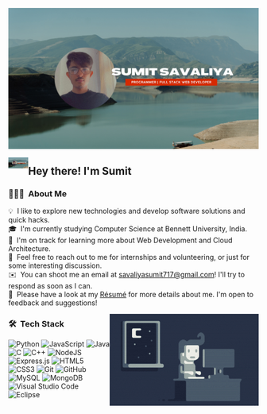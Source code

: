 ![Sumit Savaliya](https://github.com/sumitx28/sumitx28/blob/4688e91fa8afdbc524f715d91058cbf8d88f5f53/Header.png)

<img alt="Night Coding" src="./Header.png" width='40' align="left"/><h2>Hey there! I'm Sumit</h2>

### 👨🏻‍💻 &nbsp;About Me

💡 &nbsp;I like to explore new technologies and develop software solutions and quick hacks.\
🎓 &nbsp;I'm currently studying Computer Science at Bennett University, India.\
🌱 &nbsp;I'm on track for learning more about Web Development and Cloud Architecture.\
💬 &nbsp;Feel free to reach out to me for internships and volunteering, or just for some interesting discussion.\
✉️ &nbsp;You can shoot me an email at savaliyasumit717@gmail.com! I'll try to respond as soon as I can.\
📄 &nbsp;Please have a look at my [Résumé](https://drive.google.com/file/d/1DEHP9bnV_4S2ncy2P5vYLcUZYA6hUmto/view?usp=sharing) for more details about me. I'm open to feedback and suggestions!

<img alt="Night Coding" src="https://github.com/sumitx28/sumitx28/blob/128bcc7db4230ef585c616f829f26c999d73386a/Night-Coding.gif" align="right"/>

### 🛠 &nbsp;Tech Stack

![Python](https://img.shields.io/badge/python-3670A0?style=for-the-badge&logo=python&logoColor=ffdd54)
![JavaScript](https://img.shields.io/badge/javascript-%23323330.svg?style=for-the-badge&logo=javascript&logoColor=%23F7DF1E)
![Java](https://img.shields.io/badge/java-%23ED8B00.svg?style=for-the-badge&logo=java&logoColor=white)
![C](https://img.shields.io/badge/c-%2300599C.svg?style=for-the-badge&logo=c&logoColor=white)
![C++](https://img.shields.io/badge/c++-%2300599C.svg?style=for-the-badge&logo=c%2B%2B&logoColor=white)
![NodeJS](https://img.shields.io/badge/node.js-6DA55F?style=for-the-badge&logo=node.js&logoColor=white)
![Express.js](https://img.shields.io/badge/express.js-%23404d59.svg?style=for-the-badge&logo=express&logoColor=%2361DAFB)
![HTML5](https://img.shields.io/badge/html5-%23E34F26.svg?style=for-the-badge&logo=html5&logoColor=white)
![CSS3](https://img.shields.io/badge/css3-%231572B6.svg?style=for-the-badge&logo=css3&logoColor=white)
![Git](https://img.shields.io/badge/git-%23F05033.svg?style=for-the-badge&logo=git&logoColor=white)
![GitHub](https://img.shields.io/badge/github-%23121011.svg?style=for-the-badge&logo=github&logoColor=white)
![MySQL](https://img.shields.io/badge/mysql-%2300f.svg?style=for-the-badge&logo=mysql&logoColor=white)
![MongoDB](https://img.shields.io/badge/MongoDB-%234ea94b.svg?style=for-the-badge&logo=mongodb&logoColor=white)
![Visual Studio Code](https://img.shields.io/badge/Visual%20Studio%20Code-0078d7.svg?style=for-the-badge&logo=visual-studio-code&logoColor=white)
![Eclipse](https://img.shields.io/badge/Eclipse-FE7A16.svg?style=for-the-badge&logo=Eclipse&logoColor=white)

